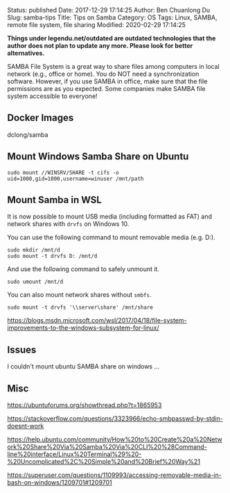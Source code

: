 Status: published
Date: 2017-12-29 17:14:25
Author: Ben Chuanlong Du
Slug: samba-tips
Title: Tips on Samba
Category: OS
Tags: Linux, SAMBA, remote file system, file sharing
Modified: 2020-02-29 17:14:25

**Things under legendu.net/outdated are outdated technologies that the author does not plan to update any more. Please look for better alternatives.**

SAMBA File System is a great way to share files among computers in local network (e.g., office or home).
You do NOT need a synchronization software.
However,
if you use SAMBA in office,
make sure that the file permissions are as you expected.
Some companies make SAMBA file system accessible to everyone!

## Docker Images

dclong/samba

## Mount Windows Samba Share on Ubuntu
```
sudo mount //WINSRV/SHARE -t cifs -o uid=1000,gid=1000,username=winuser /mnt/path
```

## Mount Samba in WSL

It is now possible to mount USB media (including formatted as FAT)
and network shares with `drvfs` on Windows 10.

You can use the following command to mount removable media (e.g. D:).
```
sudo mkdir /mnt/d
sudo mount -t drvfs D: /mnt/d
```
And use the following command to safely unmount it.
```
sudo umount /mnt/d
```
You can also mount network shares without `smbfs`.
```
sudo mount -t drvfs '\\server\share' /mnt/share
```

https://blogs.msdn.microsoft.com/wsl/2017/04/18/file-system-improvements-to-the-windows-subsystem-for-linux/

## Issues

I couldn't mount ubuntu SAMBA share on windows ...

## Misc

https://ubuntuforums.org/showthread.php?t=1865953

https://stackoverflow.com/questions/3323966/echo-smbpasswd-by-stdin-doesnt-work



https://help.ubuntu.com/community/How%20to%20Create%20a%20Network%20Share%20Via%20Samba%20Via%20CLI%20%28Command-line%20interface/Linux%20Terminal%29%20-%20Uncomplicated%2C%20Simple%20and%20Brief%20Way%21



https://superuser.com/questions/1109993/accessing-removable-media-in-bash-on-windows/1209701#1209701

